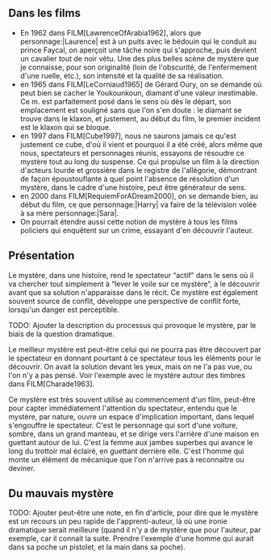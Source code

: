 <!-- Page: #522 Le mystère -->

## Dans les films

* En 1962 dans FILM[LawrenceOfArabia1962], alors que personnage:|Laurence| est à un puits avec le bédouin qui le conduit au prince Faycal, on aperçoit une tâche noire qui s'approche, puis devient un cavalier tout de noir vêtu. Une des plus belles scène de mystère que je connaisse, pour son originalité (loin de l'obscurité, de l'enfermement d'une ruelle, etc.), son intensité et la qualité de sa réalisation.
* en 1965 dans FILM[LeCorniaud1965] de Gérard Oury, on se demande où peut bien se cacher  le Youkounkoun, diamant d'une valeur inestimable. Ce m. est parfaitement posé dans le sens où dès le départ, son emplacement est souligné sans que l'on s'en doute : le diamant se trouve dans le klaxon, et justement, au début du film, le premier incident est le klaxon qui se bloque.
* en 1997 dans FILM[Cube1997], nous ne saurons jamais ce qu'est justement ce cube, d'où il vient et pourquoi il a été créé, alors même que nous, spectateurs et personnages réunis, essayons de résoudre ce mystère  tout au long du suspense. Ce qui propulse  un film à la direction d'acteurs lourde et grossière dans le registre de l'allégorie, démontrant de façon époustouflante à quel point l'absence de résolution d'un mystère, dans le cadre d'une histoire, peut être générateur de sens.
* en 2000 dans FILM[RequiemForADream2000], on se demande bien, au début du film, ce que personnage:|Harry| va faire de la télévision volée à sa mère personnage:|Sara|.
* On pourrait étendre aussi cette notion de mystère à tous les films policiers qui enquêtent sur un crime, essayant d'en découvrir l'auteur.

## Présentation

Le mystère, dans une histoire, rend le spectateur “actif” dans le sens où il va chercher tout simplement à “lever le voile sur  ce mystère”, à le découvrir avant que sa solution n'apparaisse dans le récit. Ce mystère est également souvent source de conflit, développe une perspective de conflit forte, lorsqu'un danger est perceptible.

<adminonly>
  TODO: Ajouter la description du processus qui provoque le mystère, par le biais de la question dramatique.
</adminonly>

Le meilleur mystère est peut-être celui qui ne pourra pas être découvert par le spectateur en  donnant pourtant à ce spectateur tous les éléments pour le découvrir. On avait la solution devant les yeux, mais on ne l'a pas vue, ou l'on n'y a pas pensé. Voir l'exemple avec le mystère autour des timbres dans FILM[Charade1963].

Ce mystère est très souvent utilisé au commencement d'un film, peut-être pour capter immédiatement l'attention du spectateur, entendu que le mystère, par nature, ouvre un espace d'implication important, dans lequel s'engouffre le spectateur. C'est le personnage qui sort d'une voiture, sombre, dans un grand manteau, et se dirige vers l'arrière d'une maison en guettant autour de lui. C'est la femme aux jambes superbes qui avance le long du trottoir mal éclairé, en guettant derrière elle. C'est l'homme qui monte un élément de mécanique que l'on n'arrive pas à reconnaitre ou deviner.

## Du mauvais mystère

<adminonly>
  TODO: Ajouter peut-être une note, en fin d'article, pour dire que le mystère est un recours un peu rapide de l'apprenti-auteur, là où une ironie dramatique serait meilleure (quand il n'y a de mystère que pour l'auteur, par exemple, car il connait la suite. Prendre l'exemple d'une homme qui aurait dans sa poche un pistolet, et la main dans sa poche).
</adminonly>
